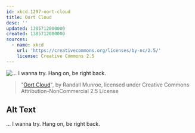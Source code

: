 ```yaml
---
id: xkcd.1297-oort-cloud
title: Oort Cloud
desc: ''
updated: 1385712000000
created: 1385712000000
sources:
  - name: xkcd
    url: 'https://creativecommons.org/licenses/by-nc/2.5/'
    license: Creative Commons 2.5
---
```

![... I wanna try.  Hang on, be right back.](https://imgs.xkcd.com/comics/oort_cloud.png)
> "[Oort Cloud](https://xkcd.com/1297/)", by Randall Munroe, licensed under Creative Commons Attribution-NonCommercial 2.5 License

## Alt Text
... I wanna try.  Hang on, be right back.
